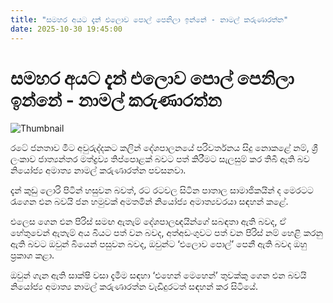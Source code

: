 ```yaml
---
title: "සමහර අයට දැන් එලොව පොල් පෙනිලා ඉන්නේ - නාමල් කරුණාරත්න"
date: 2025-10-30 19:45:00
---
```


# සමහර අයට දැන් එලොව පොල් පෙනිලා ඉන්නේ - නාමල් කරුණාරත්න

![Thumbnail](https://helakuru.sgp1.cdn.digitaloceanspaces.com/esana/images/lib/namal-karunarathne-ned.jpg)

රටේ ජනතාව මීට අවුරුද්දකට කලින් දේශපාලනයේ පරිවර්තනය සිදු නොකළේ නම්, ශ්‍රී ලංකාව ජාත්‍යන්තර මත්ද්‍රව්‍ය තිප්පොළක් බවට පත් කිරීමට සැලසුම් කර තිබී ඇති බව නියෝජ්‍ය අමාත්‍ය නාමල් කරුණාරත්න පවසනවා.

දැන් කුඩු ලොරි පිටින් හසුවන බවත්, රට රටවල සිටින පාතාල සාමාජිකයින් ද මෙරටට රැගෙන එන බවයි ජන හමුවක් අමතමින් නියෝජ්‍ය අමාත්‍යවරයා සඳහන් කළේ.

එලෙස ගෙන එන පිරිස් සමඟ ඇතැම් දේශපාලඥයින්ගේ සබඳතා ඇති බවද, ඒ හේතුවෙන් ඇතැම් අය බියට පත් වන බවද, අත්අඩංගුවට පත් වන පිරිස් නම් හෙළි කරනු ඇති බවට ඔවුන් බියෙන් පසුවන බවද, ඔවුන්ට ‘එලොව පොල්’ පෙනී ඇති බවද ඔහු ප්‍රකාශ කළා‍.

ඔවුන් ගැන ඇති සාක්ෂි වසා දැමීම සඳහා ‘එහෙන් මෙහෙන්’ තුවක්කු ගෙන එන බවයි නියෝජ්‍ය අමාත්‍ය නාමල් කරුණාරත්න වැඩිදුරටත් සඳහන් කර සිටියේ.

